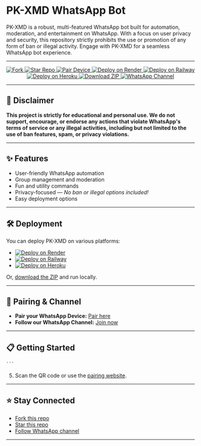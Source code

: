 # PK-XMD WhatsApp Bot

PK-XMD is a robust, multi-featured WhatsApp bot built for automation, moderation, and entertainment on WhatsApp. With a focus on user privacy and security, this repository strictly prohibits the use or promotion of any form of ban or illegal activity. Engage with PK-XMD for a seamless WhatsApp bot experience.

---

<p align="center">
  <a href="https://github.com/mejjar00254/PK-XMD/fork">
    <img src="https://img.shields.io/badge/Fork%20Repo-181717?style=for-the-badge&logo=github" alt="Fork" />
  </a>
  <a href="https://github.com/mejjar00254/PK-XMD">
    <img src="https://img.shields.io/github/stars/mejjar00254/PK-XMD?style=for-the-badge" alt="Star Repo" />
  </a>
  <a href="https://your-pairing-website.com">
    <img src="https://img.shields.io/badge/Pair%20Device-25D366?style=for-the-badge&logo=whatsapp" alt="Pair Device" />
  </a>
  <a href="https://render.com/deploy?repo=https://github.com/mejjar00254/PK-XMD">
    <img src="https://img.shields.io/badge/Deploy%20on%20Render-46E3B7?style=for-the-badge&logo=render" alt="Deploy on Render" />
  </a>
  <a href="https://railway.app/new/template?template=https://github.com/mejjar00254/PK-XMD">
    <img src="https://img.shields.io/badge/Deploy%20on%20Railway-0B0D0E?style=for-the-badge&logo=railway" alt="Deploy on Railway" />
  </a>
  <a href="https://heroku.com/deploy?template=https://github.com/mejjar00254/PK-XMD">
    <img src="https://img.shields.io/badge/Deploy%20on%20Heroku-430098?style=for-the-badge&logo=heroku" alt="Deploy on Heroku" />
  </a>
  <a href="https://github.com/mejjar00254/PK-XMD/archive/refs/heads/main.zip">
    <img src="https://img.shields.io/badge/Download%20ZIP-24292F?style=for-the-badge&logo=github" alt="Download ZIP" />
  </a>
  <a href="https://whatsapp.com/channel/0029Vad7YNyJuyA77CtIPX0x">
    <img src="https://img.shields.io/badge/Follow%20WhatsApp%20Channel-25D366?style=for-the-badge&logo=whatsapp" alt="WhatsApp Channel" />
  </a>
</p>

---

## 🚫 Disclaimer

**This project is strictly for educational and personal use. We do not support, encourage, or endorse any actions that violate WhatsApp's terms of service or any illegal activities, including but not limited to the use of ban features, spam, or privacy violations.**

---

## ✨ Features

- User-friendly WhatsApp automation
- Group management and moderation
- Fun and utility commands
- Privacy-focused — _No ban or illegal options included!_
- Easy deployment options

---

## 🛠️ Deployment

You can deploy PK-XMD on various platforms:

- [![Deploy on Render](https://img.shields.io/badge/Deploy%20on%20Render-46E3B7?style=flat-square&logo=render)](https://render.com/deploy?repo=https://github.com/your-username/PK-XMD)
- [![Deploy on Railway](https://img.shields.io/badge/Deploy%20on%20Railway-0B0D0E?style=flat-square&logo=railway)](https://railway.app/new/template?template=https://github.com/your-username/PK-XMD)
- [![Deploy on Heroku](https://img.shields.io/badge/Deploy%20on%20Heroku-430098?style=flat-square&logo=heroku)](https://heroku.com/deploy?template=https://github.com/your-username/PK-XMD)

Or, [download the ZIP](https://github.com/your-username/PK-XMD/archive/refs/heads/main.zip) and run locally.

---

## 🔗 Pairing & Channel

- **Pair your WhatsApp Device:** [Pair here](https://your-pairing-website.com)
- **Follow our WhatsApp Channel:** [Join now](https://whatsapp.com/channel/your-channel-id)

---

## 📋 Getting Started

    ```
5. Scan the QR code or use the [pairing website](https://your-pairing-website.com).


---

## ⭐ Stay Connected

- [Fork this repo](https://github.com/mejjar00254/PK-XMD/fork)
- [Star this repo](https://github.com/mejjar00254/PK-XMD)
- [Follow WhatsApp channel](https://whatsapp.com/channel/0029Vad7YNyJuyA77CtIPX0x)

---
